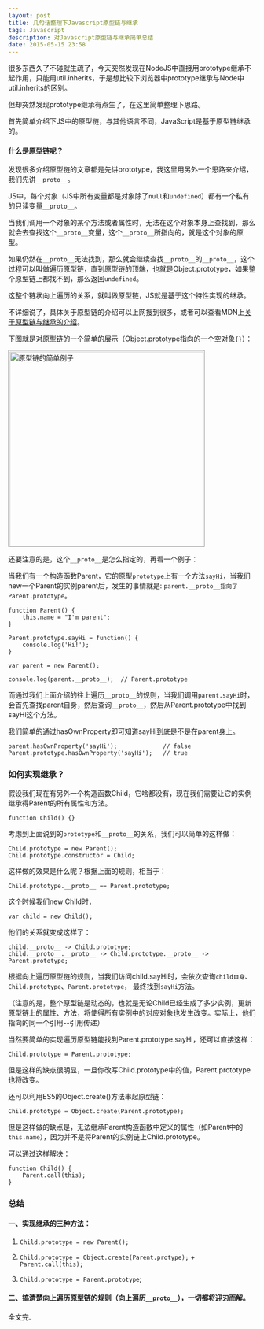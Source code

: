 ```yaml
---
layout: post
title: 几句话整理下Javascript原型链与继承
tags: Javascript
description: 对Javascript原型链与继承简单总结
date: 2015-05-15 23:58
---
```


很多东西久了不碰就生疏了，今天突然发现在NodeJS中直接用prototype继承不起作用，只能用util.inherits，于是想比较下浏览器中prototype继承与Node中util.inherits的区别。

但却突然发现prototype继承有点生了，在这里简单整理下思路。

<!--more-->

首先简单介绍下JS中的原型链，与其他语言不同，JavaScript是基于原型链继承的。 

#### 什么是原型链呢？ 

发现很多介绍原型链的文章都是先讲prototype，我这里用另外一个思路来介绍，我们先讲`__proto__`。

JS中，每个对象（JS中所有变量都是对象除了`null`和`undefined`）都有一个私有的只读变量`__proto__`。

当我们调用一个对象的某个方法或者属性时，无法在这个对象本身上查找到，那么就会去查找这个`__proto__`变量，这个`__proto__`所指向的，就是这个对象的原型。

如果仍然在`__proto__`无法找到，那么就会继续查找`__proto__`的`__proto__`，这个过程可以叫做遍历原型链，直到原型链的顶端，也就是Object.prototype，如果整个原型链上都找不到，那么返回`undefined`。

这整个链状向上遍历的关系，就叫做原型链，JS就是基于这个特性实现的继承。

不详细说了，具体关于原型链的介绍可以上网搜到很多，或者可以查看MDN上[关于原型链与继承的介绍](https://developer.mozilla.org/zh-CN/docs/Web/JavaScript/Inheritance_and_the_prototype_chain)。

下图就是对原型链的一个简单的展示（Object.prototype指向的一个空对象`{}`）：

<img src="{{ site.url }}/downloads/images/prototype/prototype.jpg" style="width:400px;box-sizing: border-box;padding: 2px;border: 1px solid #999;" alt="原型链的简单例子">

还要注意的是，这个`__proto__`是怎么指定的，再看一个例子：

当我们有一个构造函数Parent，它的原型`prototype`上有一个方法`sayHi`，当我们new一个Parent的实例parent后，发生的事情就是: `parent.__proto__指向了Parent.prototype`。

    function Parent() {
        this.name = "I'm parent";
    }

    Parent.prototype.sayHi = function() {
        console.log('Hi!');
    }

    var parent = new Parent();

    console.log(parent.__proto__);  // Parent.prototype

而通过我们上面介绍的往上遍历`__proto__`的规则，当我们调用`parent.sayHi`时，会首先查找parent自身，然后查询`__proto__`，然后从Parent.prototype中找到sayHi这个方法。

我们简单的通过hasOwnProperty即可知道sayHi到底是不是在parent身上。

    parent.hasOwnProperty('sayHi');             // false
    Parent.prototype.hasOwnProperty('sayHi');   // true

### 如何实现继承？

假设我们现在有另外一个构造函数Child，它啥都没有，现在我们需要让它的实例继承得Parent的所有属性和方法。

    function Child() {}

考虑到上面说到的`prototype`和`__proto__`的关系，我们可以简单的这样做：

    Child.prototype = new Parent();
    Child.prototype.constructor = Child;

这样做的效果是什么呢？根据上面的规则，相当于：

    Child.prototype.__proto__ == Parent.prototype;

这个时候我们new Child时，

    var child = new Child();

他们的关系就变成这样了：
    
    child.__proto__ -> Child.prototype;
    child.__proto__.__proto__ -> Child.prototype.__proto__ -> Parent.prototype;

根据向上遍历原型链的规则，当我们访问child.sayHi时，会依次查询`child自身`、`Child.prototype`、`Parent.prototype`， 最终找到`sayHi`方法。

（注意的是，整个原型链是动态的，也就是无论Child已经生成了多少实例，更新原型链上的属性、方法，将使得所有实例中的对应对象也发生改变。实际上，他们指向的同一个引用--引用传递）

当然要简单的实现遍历原型链能找到Parent.prototype.sayHi，还可以直接这样：

    Child.prototype = Parent.prototype;

但是这样的缺点很明显，一旦你改写Child.prototype中的值，Parent.prototype也将改变。

还可以利用ES5的Object.create()方法串起原型链：

    Child.prototype = Object.create(Parent.prototype);

但是这样做的缺点是，无法继承Parent构造函数中定义的属性（如Parent中的`this.name`），因为并不是将Parent的实例链上Child.prototype。

可以通过这样解决：

    function Child() {
        Parent.call(this);
    }

### 总结

#### 一、实现继承的三种方法：

1. `Child.prototype = new Parent();`

2. `Child.prototype = Object.create(Parent.protype);` + `Parent.call(this);`

3. `Child.prototype = Parent.prototype`;

#### 二、搞清楚向上遍历原型链的规则（向上遍历`__proto__`），一切都将迎刃而解。

全文完.